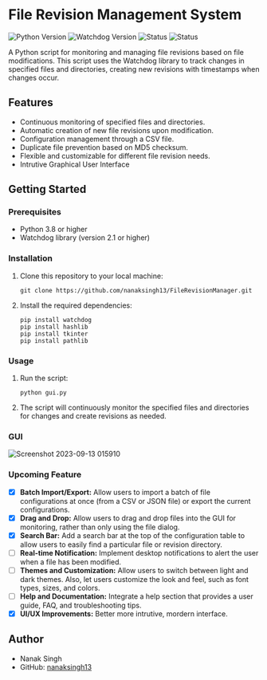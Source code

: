 # File Revision Management System

![Python Version](https://img.shields.io/badge/python-3.8%2B-blue)
![Watchdog Version](https://img.shields.io/badge/watchdog-2.1%2B-green)
![Status](https://img.shields.io/badge/Under%20Development-green)
![Status](https://img.shields.io/badge/GUI-purple)

A Python script for monitoring and managing file revisions based on file modifications. This script uses the Watchdog library to track changes in specified files and directories, creating new revisions with timestamps when changes occur.

## Features

- Continuous monitoring of specified files and directories.
- Automatic creation of new file revisions upon modification.
- Configuration management through a CSV file.
- Duplicate file prevention based on MD5 checksum.
- Flexible and customizable for different file revision needs.
- Intrutive Graphical User Interface

## Getting Started

### Prerequisites

- Python 3.8 or higher
- Watchdog library (version 2.1 or higher)

### Installation

1. Clone this repository to your local machine:

   ```shell
   git clone https://github.com/nanaksingh13/FileRevisionManager.git
   ```

2. Install the required dependencies:

   ```shell
   pip install watchdog
   pip install hashlib
   pip install tkinter
   pip install pathlib
   ```

### Usage

1. Run the script:

   ```shell
   python gui.py
   ```

2. The script will continuously monitor the specified files and directories for changes and create revisions as needed.

### GUI

![Screenshot 2023-09-13 015910](https://github.com/nsdhanoa/FileRevisionManager/assets/66524832/d48e7a49-5629-4e26-9c81-76daa6c629ba)


### Upcoming Feature

- [x] **Batch Import/Export:** Allow users to import a batch of file configurations at once (from a CSV or JSON file) or export the current configurations.
- [x] **Drag and Drop:** Allow users to drag and drop files into the GUI for monitoring, rather than only using the file dialog.
- [x] **Search Bar:** Add a search bar at the top of the configuration table to allow users to easily find a particular file or revision directory.
- [ ] **Real-time Notification:** Implement desktop notifications to alert the user when a file has been modified.
- [ ] **Themes and Customization:** Allow users to switch between light and dark themes. Also, let users customize the look and feel, such as font types, sizes, and colors.
- [ ] **Help and Documentation:** Integrate a help section that provides a user guide, FAQ, and troubleshooting tips.
- [x] **UI/UX Improvements:** Better more intrutive, mordern interface.

## Author

- Nanak Singh
- GitHub: [nanaksingh13](https://github.com/nanaksingh13)
